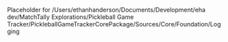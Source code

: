Placeholder for /Users/ethanhanderson/Documents/Development/eha dev/MatchTally Explorations/Pickleball Game Tracker/PickleballGameTrackerCorePackage/Sources/Core/Foundation/Logging
